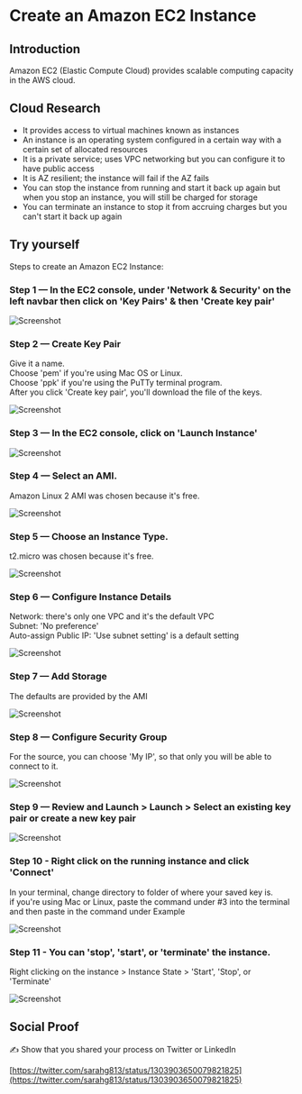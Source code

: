 # Create an Amazon EC2 Instance

## Introduction

 Amazon EC2 (Elastic Compute Cloud) provides scalable computing capacity in the AWS cloud. 

## Cloud Research

- It provides access to virtual machines known as instances
- An instance is an operating system configured in a certain way with a certain set of allocated resources
- It is a private service; uses VPC networking but you can configure it to have public access
- It is AZ resilient; the instance will fail if the AZ fails
- You can stop the instance from running and start it back up again but when you stop an instance, you will still be charged for storage
- You can terminate an instance to stop it from accruing charges but you can't start it back up again

## Try yourself

Steps to create an Amazon EC2 Instance:

### Step 1 — In the EC2 console, under 'Network & Security' on the left navbar then click on 'Key Pairs' & then 'Create key pair'

![Screenshot](https://user-images.githubusercontent.com/22378253/93546809-a24eac00-f931-11ea-9237-3971d015fe59.png)

### Step 2 — Create Key Pair
Give it a name. <br />
Choose 'pem' if you're using Mac OS or Linux. <br />
Choose 'ppk' if you're using the PuTTy terminal program. <br />
After you click 'Create key pair', you'll download the file of the keys.

![Screenshot](https://user-images.githubusercontent.com/22378253/93547228-88619900-f932-11ea-84ff-0a5c7a821f87.png)

### Step 3 — In the EC2 console, click on 'Launch Instance'

![Screenshot](https://user-images.githubusercontent.com/22378253/93547433-09209500-f933-11ea-8515-b9bd1e44163f.png)

### Step 4 — Select an AMI. 
Amazon Linux 2 AMI was chosen because it's free. 

![Screenshot](https://user-images.githubusercontent.com/22378253/93547511-30776200-f933-11ea-84d6-f8f11eff6a00.png)

### Step 5 — Choose an Instance Type. 
t2.micro was chosen because it's free.

![Screenshot](https://user-images.githubusercontent.com/22378253/93547653-877d3700-f933-11ea-9e47-8b14a01252e8.png)

### Step 6 — Configure Instance Details
Network: there's only one VPC and it's the default VPC <br />
Subnet: 'No preference' <br />
Auto-assign Public IP: 'Use subnet setting' is a default setting <br />

![Screenshot](https://user-images.githubusercontent.com/22378253/93547790-d88d2b00-f933-11ea-964c-9477e6cbd056.png)

### Step 7 — Add Storage
The defaults are provided by the AMI

![Screenshot](https://user-images.githubusercontent.com/22378253/93547847-ff4b6180-f933-11ea-973b-a081db3efb6a.png)

### Step 8 — Configure Security Group
For the source, you can choose 'My IP', so that only you will be able to connect to it. 

![Screenshot](https://user-images.githubusercontent.com/22378253/93547935-2efa6980-f934-11ea-9d4e-4b242bf7f10d.png)

### Step 9 — Review and Launch > Launch > Select an existing key pair or create a new key pair 

![Screenshot](https://user-images.githubusercontent.com/22378253/93548176-afb96580-f934-11ea-8688-855fbbda5436.png)

### Step 10 - Right click on the running instance and click 'Connect'
In your terminal, change directory to folder of where your saved key is. <br />
if you're using Mac or Linux, paste the command under #3 into the terminal and then paste in the command under Example 

![Screenshot](https://user-images.githubusercontent.com/22378253/93548409-28b8bd00-f935-11ea-85ca-edcd27152355.png)

### Step 11 - You can 'stop', 'start', or 'terminate' the instance.
Right clicking on the instance > Instance State > 'Start', 'Stop', or 'Terminate'

![Screenshot](https://user-images.githubusercontent.com/22378253/93548709-c7ddb480-f935-11ea-9183-449aabb5b637.png)

## Social Proof

✍️ Show that you shared your process on Twitter or LinkedIn

[https://twitter.com/sarahg813/status/1303903650079821825](https://twitter.com/sarahg813/status/1303903650079821825)
